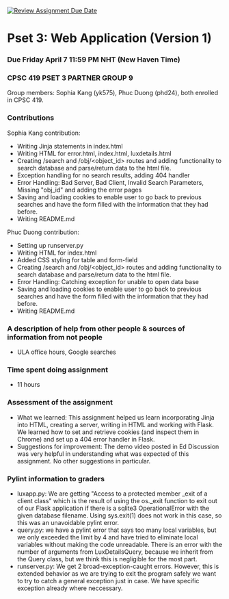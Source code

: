 [![Review Assignment Due Date](https://classroom.github.com/assets/deadline-readme-button-8d59dc4de5201274e310e4c54b9627a8934c3b88527886e3b421487c677d23eb.svg)](https://classroom.github.com/a/x4M2JGGT)
# Pset 3: Web Application (Version 1)

### Due Friday April 7 11:59 PM NHT (New Haven Time)

### CPSC 419 PSET 3 PARTNER GROUP 9

Group members: Sophia Kang (yk575), Phuc Duong (phd24), both enrolled in CPSC 419.

### Contributions
Sophia Kang contribution:
- Writing Jinja statements in index.html
- Writing HTML for error.html, index.html, luxdetails.html
- Creating /search and /obj/<object_id> routes and adding functionality to search database and parse/return data to the html file.
- Exception handling for no search results, adding 404 handler
- Error Handling: Bad Server, Bad Client, Invalid Search Parameters, Missing "obj_id" and adding the error pages
- Saving and loading cookies to enable user to go back to previous searches and have the form filled with the information that they had before.
- Writing README.md

Phuc Duong contribution:
- Setting up runserver.py
- Writing HTML for index.html
- Added CSS styling for table and form-field
- Creating /search and /obj/<object_id> routes and adding functionality to search database and parse/return data to the html file.
- Error Handling: Catching exception for unable to open data base
- Saving and loading cookies to enable user to go back to previous searches and have the form filled with the information that they had before.
- Writing README.md

### A description of help from other people & sources of information from not people
- ULA office hours, Google searches

### Time spent doing assignment
- 11 hours

### Assessment of the assignment
- What we learned: This assignment helped us learn incorporating Jinja into HTML, creating a server, writing in HTML and working with Flask. We learned how to set and retrieve cookies (and inspect them in Chrome) and set up a 404 error handler in Flask.
- Suggestions for improvement: The demo video posted in Ed Discussion was very helpful in understanding what was expected of this assignment. No other suggestions in particular.

### Pylint information to graders
- luxapp.py: We are getting "Access to a protected member _exit of a client class" which is the result of using the os._exit function to exit out of our Flask application if there is a sqlite3 OperationalError with the given database filename. Using sys.exit(1) does not work in this case, so this was an unavoidable pylint error.
- query.py: we have a pylint error that says too many local variables, but we only exceeded the limit by 4 and have tried to eliminate local variables without making the code unreadable. There is an error with the number of arguments from LuxDetailsQuery, because we inherit from the Query class, but we think this is negligible for the most part. 
- runserver.py: We get 2 broad-exception-caught errors. However, this is extended behavior as we are trying to exit the program safely we want to try to catch a general exception just in case. We have specific exception already where neccessary.